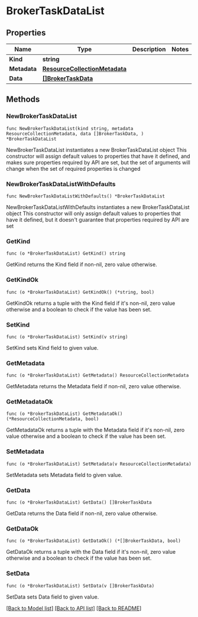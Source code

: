 # BrokerTaskDataList

## Properties

Name | Type | Description | Notes
------------ | ------------- | ------------- | -------------
**Kind** | **string** |  | 
**Metadata** | [**ResourceCollectionMetadata**](ResourceCollectionMetadata.md) |  | 
**Data** | [**[]BrokerTaskData**](BrokerTaskData.md) |  | 

## Methods

### NewBrokerTaskDataList

`func NewBrokerTaskDataList(kind string, metadata ResourceCollectionMetadata, data []BrokerTaskData, ) *BrokerTaskDataList`

NewBrokerTaskDataList instantiates a new BrokerTaskDataList object
This constructor will assign default values to properties that have it defined,
and makes sure properties required by API are set, but the set of arguments
will change when the set of required properties is changed

### NewBrokerTaskDataListWithDefaults

`func NewBrokerTaskDataListWithDefaults() *BrokerTaskDataList`

NewBrokerTaskDataListWithDefaults instantiates a new BrokerTaskDataList object
This constructor will only assign default values to properties that have it defined,
but it doesn't guarantee that properties required by API are set

### GetKind

`func (o *BrokerTaskDataList) GetKind() string`

GetKind returns the Kind field if non-nil, zero value otherwise.

### GetKindOk

`func (o *BrokerTaskDataList) GetKindOk() (*string, bool)`

GetKindOk returns a tuple with the Kind field if it's non-nil, zero value otherwise
and a boolean to check if the value has been set.

### SetKind

`func (o *BrokerTaskDataList) SetKind(v string)`

SetKind sets Kind field to given value.


### GetMetadata

`func (o *BrokerTaskDataList) GetMetadata() ResourceCollectionMetadata`

GetMetadata returns the Metadata field if non-nil, zero value otherwise.

### GetMetadataOk

`func (o *BrokerTaskDataList) GetMetadataOk() (*ResourceCollectionMetadata, bool)`

GetMetadataOk returns a tuple with the Metadata field if it's non-nil, zero value otherwise
and a boolean to check if the value has been set.

### SetMetadata

`func (o *BrokerTaskDataList) SetMetadata(v ResourceCollectionMetadata)`

SetMetadata sets Metadata field to given value.


### GetData

`func (o *BrokerTaskDataList) GetData() []BrokerTaskData`

GetData returns the Data field if non-nil, zero value otherwise.

### GetDataOk

`func (o *BrokerTaskDataList) GetDataOk() (*[]BrokerTaskData, bool)`

GetDataOk returns a tuple with the Data field if it's non-nil, zero value otherwise
and a boolean to check if the value has been set.

### SetData

`func (o *BrokerTaskDataList) SetData(v []BrokerTaskData)`

SetData sets Data field to given value.



[[Back to Model list]](../README.md#documentation-for-models) [[Back to API list]](../README.md#documentation-for-api-endpoints) [[Back to README]](../README.md)


